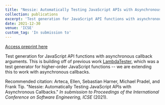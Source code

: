 ```yaml
---
title: "Nessie: Automatically Testing JavaScript APIs with Asynchronous Callbacks"
collection: publications
excerpt: 'Test generation for JavaScript API functions with asynchronous callback arguments'
date: 2021-12-30
venue: 'ICSE'
custom_tag: 'In submission to'
---
```


<a href='http://emarteca.github.io/files/icse22.pdf'>Access preprint here</a>

Test generation for JavaScript API functions with asynchronous callback arguments.
This is building off of previous work [LambdaTester](https://dl.acm.org/doi/pdf/10.1145/3276531), which was a test generator for higher-order JavaScript functions -- we are extending this to work with asynchronous callbacks.

Recommended citation: Arteca, Ellen, Sebastian Harner, Michael Pradel, and Frank Tip. "Nessie: Automatically Testing JavaScript APIs with Asynchronous Callbacks." <i>In submission to Proceedings of the International Conference on Software Engineering, ICSE </i> (2021).